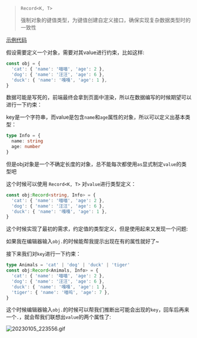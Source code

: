 > `Record<K, T>`
> 
> 强制对象的键值类型，为键值创建自定义接口，确保实现复杂数据类型时的一致性

[示例代码](https://codesandbox.io/s/tsgong-ju-lei-xing-pc65yr?file=/src/index.tsx)

假设需要定义一个对象，需要对其value进行约束，比如这样:
```ts
const obj = {
  'cat': { 'name': '喵喵', 'age': 2 },
  'dog': { 'name': '汪汪', 'age': 6 },
  'duck': { 'name': '嘎嘎', 'age': 1 },
}
```

数据可能是写死的，前端最终会拿到页面中渲染，所以在数据编写的时候期望可以进行一下约束：

key是一个字符串，而value是包含`name`和`age`属性的对象，所以可以定义出基本类型：
```ts
type Info = {
  name: string
  age: number
}
```
但是obj对象是一个不确定长度的对象，总不能每次都使用`as`显式制定`value`的类型吧

这个时候可以使用 `Record<K, T>` 对`value`进行类型定义：
```ts
const obj:Record<string, Info> = {
  'cat': { 'name': '喵喵', 'age': 2 },
  'dog': { 'name': '汪汪', 'age': 6 },
  'duck': { 'name': '嘎嘎', 'age': 1 },
}
```
这个时候实现了最初的需求，约定值的类型定义，但是使用起来又发现一个问题:

如果我在编辑器输入`obj.`的时候能帮我提示出现在有的属性就好了~

接下来我们对`key`进行一下约束：

```ts
type Animals = 'cat' | 'dog' | 'duck' | 'tiger'
const obj:Record<Animals, Info> = {
  'cat': { 'name': '喵喵', 'age': 2 },
  'dog': { 'name': '汪汪', 'age': 6 },
  'duck': { 'name': '嘎嘎', 'age': 1 },
  'tiger': { 'name': '喵呜', 'age': 7 },
}
```

这个时候编辑器输入`obj.`的时候可以帮我们推断出可能会出现的`key`，回车后再来一个`.`，就会帮我们联想出`value`的两个属性了:

![20230105_223556.gif](https://s2.loli.net/2023/01/05/3tWmCNErbUJMnkS.gif)
